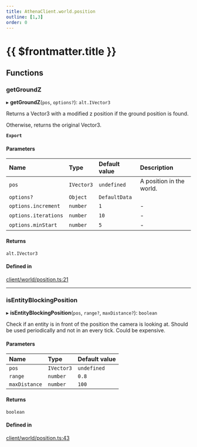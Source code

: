 ```yaml
---
title: AthenaClient.world.position
outline: [1,3]
order: 0
---
```


# {{ $frontmatter.title }}


## Functions

### getGroundZ

▸ **getGroundZ**(`pos`, `options?`): `alt.IVector3`

Returns a Vector3 with a modified z position if the ground position is found.

Otherwise, returns the original Vector3.

**`Export`**

#### Parameters

| Name | Type | Default value | Description |
| :------ | :------ | :------ | :------ |
| `pos` | `IVector3` | `undefined` | A position in the world. |
| `options?` | `Object` | `DefaultData` |  |
| `options.increment` | `number` | `1` | - |
| `options.iterations` | `number` | `10` | - |
| `options.minStart` | `number` | `5` | - |

#### Returns

`alt.IVector3`

#### Defined in

[client/world/position.ts:21](https://github.com/Stuyk/altv-athena/blob/9c488f0/src/core/client/world/position.ts#L21)

___

### isEntityBlockingPosition

▸ **isEntityBlockingPosition**(`pos`, `range?`, `maxDistance?`): `boolean`

Check if an entity is in front of the position the camera is looking at.
Should be used periodically and not in an every tick. Could be expensive.

#### Parameters

| Name | Type | Default value |
| :------ | :------ | :------ |
| `pos` | `IVector3` | `undefined` |
| `range` | `number` | `0.8` |
| `maxDistance` | `number` | `100` |

#### Returns

`boolean`

#### Defined in

[client/world/position.ts:43](https://github.com/Stuyk/altv-athena/blob/9c488f0/src/core/client/world/position.ts#L43)
